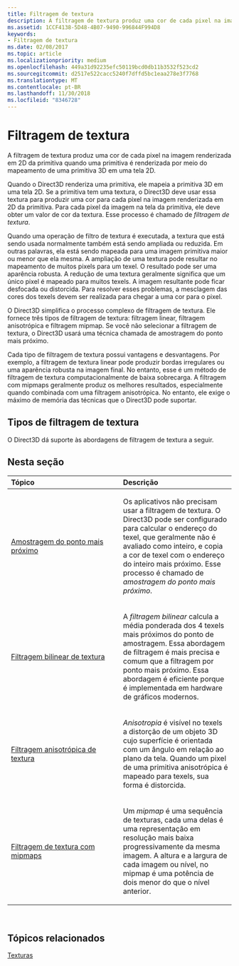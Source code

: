 ```yaml
---
title: Filtragem de textura
description: A filtragem de textura produz uma cor de cada pixel na imagem renderizada em 2D da primitiva quando uma primitiva é renderizada por meio do mapeamento de uma primitiva 3D em uma tela 2D.
ms.assetid: 1CCF4138-5D48-4B07-9490-996844F994D8
keywords:
- Filtragem de textura
ms.date: 02/08/2017
ms.topic: article
ms.localizationpriority: medium
ms.openlocfilehash: 449a31d92235efc50119bcd0db11b3532f523cd2
ms.sourcegitcommit: d2517e522cacc5240f7dffd5bc1eaa278e3f7768
ms.translationtype: MT
ms.contentlocale: pt-BR
ms.lasthandoff: 11/30/2018
ms.locfileid: "8346728"
---
```

# <a name="texture-filtering"></a>Filtragem de textura


A filtragem de textura produz uma cor de cada pixel na imagem renderizada em 2D da primitiva quando uma primitiva é renderizada por meio do mapeamento de uma primitiva 3D em uma tela 2D.

Quando o Direct3D renderiza uma primitiva, ele mapeia a primitiva 3D em uma tela 2D. Se a primitiva tem uma textura, o Direct3D deve usar essa textura para produzir uma cor para cada pixel na imagem renderizada em 2D da primitiva. Para cada pixel da imagem na tela da primitiva, ele deve obter um valor de cor da textura. Esse processo é chamado de *filtragem de textura*.

Quando uma operação de filtro de textura é executada, a textura que está sendo usada normalmente também está sendo ampliada ou reduzida. Em outras palavras, ela está sendo mapeada para uma imagem primitiva maior ou menor que ela mesma. A ampliação de uma textura pode resultar no mapeamento de muitos pixels para um texel. O resultado pode ser uma aparência robusta. A redução de uma textura geralmente significa que um único pixel é mapeado para muitos texels. A imagem resultante pode ficar desfocada ou distorcida. Para resolver esses problemas, a mesclagem das cores dos texels devem ser realizada para chegar a uma cor para o pixel.

O Direct3D simplifica o processo complexo de filtragem de textura. Ele fornece três tipos de filtragem de textura: filtragem linear, filtragem anisotrópica e filtragem mipmap. Se você não selecionar a filtragem de textura, o Direct3D usará uma técnica chamada de amostragem do ponto mais próximo.

Cada tipo de filtragem de textura possui vantagens e desvantagens. Por exemplo, a filtragem de textura linear pode produzir bordas irregulares ou uma aparência robusta na imagem final. No entanto, esse é um método de filtragem de textura computacionalmente de baixa sobrecarga. A filtragem com mipmaps geralmente produz os melhores resultados, especialmente quando combinada com uma filtragem anisotrópica. No entanto, ele exige o máximo de memória das técnicas que o Direct3D pode suportar.

## <a name="span-idtypes-of-texture-filteringspanspan-idtypes-of-texture-filteringspanspan-idtypes-of-texture-filteringspantypes-of-texture-filtering"></a><span id="Types-of-texture-filtering"></span><span id="types-of-texture-filtering"></span><span id="TYPES-OF-TEXTURE-FILTERING"></span>Tipos de filtragem de textura


O Direct3D dá suporte às abordagens de filtragem de textura a seguir.

## <a name="span-idin-this-sectionspanin-this-section"></a><span id="in-this-section"></span>Nesta seção


<table>
<colgroup>
<col width="50%" />
<col width="50%" />
</colgroup>
<thead>
<tr class="header">
<th align="left">Tópico</th>
<th align="left">Descrição</th>
</tr>
</thead>
<tbody>
<tr class="odd">
<td align="left"><p><a href="nearest-point-sampling.md">Amostragem do ponto mais próximo</a></p></td>
<td align="left"><p>Os aplicativos não precisam usar a filtragem de textura. O Direct3D pode ser configurado para calcular o endereço do texel, que geralmente não é avaliado como inteiro, e copia a cor de texel com o endereço do inteiro mais próximo. Esse processo é chamado de <em>amostragem do ponto mais próximo</em>.</p></td>
</tr>
<tr class="even">
<td align="left"><p><a href="bilinear-texture-filtering.md">Filtragem bilinear de textura</a></p></td>
<td align="left"><p>A <em>filtragem bilinear</em> calcula a média ponderada dos 4 texels mais próximos do ponto de amostragem. Essa abordagem de filtragem é mais precisa e comum que a filtragem por ponto mais próximo. Essa abordagem é eficiente porque é implementada em hardware de gráficos modernos.</p></td>
</tr>
<tr class="odd">
<td align="left"><p><a href="anisotropic-texture-filtering.md">Filtragem anisotrópica de textura</a></p></td>
<td align="left"><p><em>Anisotropia</em> é visível no texels a distorção de um objeto 3D cujo superfície é orientada com um ângulo em relação ao plano da tela. Quando um pixel de uma primitiva anisotrópica é mapeado para texels, sua forma é distorcida.</p></td>
</tr>
<tr class="even">
<td align="left"><p><a href="texture-filtering-with-mipmaps.md">Filtragem de textura com mipmaps</a></p></td>
<td align="left"><p>Um <em>mipmap</em> é uma sequência de texturas, cada uma delas é uma representação em resolução mais baixa progressivamente da mesma imagem. A altura e a largura de cada imagem ou nível, no mipmap é uma potência de dois menor do que o nível anterior.</p></td>
</tr>
</tbody>
</table>

 

## <a name="span-idrelated-topicsspanrelated-topics"></a><span id="related-topics"></span>Tópicos relacionados


[Texturas](textures.md)

 

 





